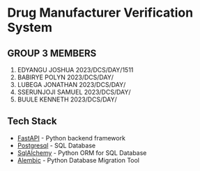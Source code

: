 # Drug Manufacturer Verification System

## GROUP 3 MEMBERS 

1. EDYANGU JOSHUA   2023/DCS/DAY/1511
2. BABIRYE POLYN    2023/DCS/DAY/
3. LUBEGA JONATHAN  2023/DCS/DAY/
4. SSERUNJOJI SAMUEL 2023/DCS/DAY/
5. BUULE KENNETH    2023/DCS/DAY/

## Tech Stack 
- [FastAPI](https://fastapi.tiangolo.com/) - Python backend framework
- [Postgresql](https://www.postgresql.org/) - SQL Database 
- [SqlAlchemy](https://www.sqlalchemy.org/) - Python ORM for SQL Database
- [Alembic](https://alembic.sqlalchemy.org/en/latest/) - Python Database Migration Tool